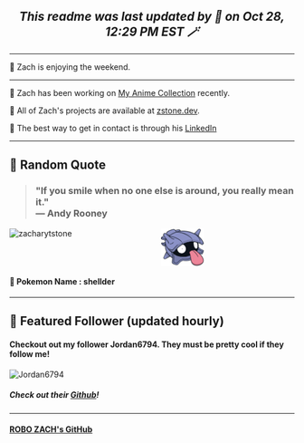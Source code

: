 <h2 align="center" style="font-style: italic; font-weight: bold;">This readme was last updated by 🤖 on Oct 28, 12:29 PM EST 🪄 </h2></a>

---

🤖 Zach is enjoying the weekend.

---

🤖 Zach has been working on [My Anime Collection](https://github.com/ZacharyTStone/My-Anime-Collection) recently.

🤖 All of Zach's projects are available at [zstone.dev](https://www.zstone.dev/).

🤖 The best way to get in contact is through his [LinkedIn](https://www.linkedin.com/in/zacharystone42)

---

<!-- Add a Quotes section -->

## 🤖 Random Quote

<h3>
<blockquote>
  "If you smile when no one else is around, you really mean it."
<br>— Andy Rooney
</blockquote>
</h3>

<div style="display: flex; flex-wrap: no-wrap; width: 100%; gap: 16px">
        <img width="50%" src="https://github-readme-streak-stats.herokuapp.com/?user=zacharytstone" alt="zacharytstone" />
    <img width="15%" class='poke-img' src='https://raw.githubusercontent.com/PokeAPI/sprites/master/sprites/pokemon/other/dream-world/90.svg' alt='shellder'/>
</div>

#### 🤖 Pokemon Name : shellder</span>

---

## 🤖 Featured Follower (updated hourly)

#### Checkout out my follower Jordan6794.  They must be pretty cool if they follow me!

<img style="width: 200px" class='github-img' src='https://avatars.githubusercontent.com/u/96371405?v=4' alt='Jordan6794'/>

##### Check out their [Github](https://www.linkedin.com/in/zacharystone42)!

---

#### [ROBO ZACH's GitHub](https://github.com/ROBO-ZACH)
